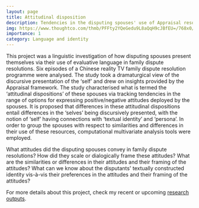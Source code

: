 ```yaml
---
layout: page
title: Attitudinal disposition
description: Tendencies in the disputing spouses' use of Appraisal resources in family dispute resolutions
img: https://www.thoughtco.com/thmb/PFFty2YQeGedu9L8aQqH9cJBfEU=/768x0/filters:no_upscale():max_bytes(150000):strip_icc():format(webp)/Getty_conversation_analysis-SzpurB0153c-56d315e75f9b5879cc8a4bf4.jpg
importance: 1
category: Language and identity
---
```


This project was a linguistic investigation of how disputing spouses present themselves via their use of evaluative language in family dispute resolutions. Six episodes of a Chinese reality TV family dispute resolution programme were analysed. The study took a dramaturgical view of the discursive presentation of the ‘self’ and drew on insights provided by the Appraisal framework. The study characterised what is termed the ‘attitudinal dispositions’ of these spouses via tracking tendencies in the range of options for expressing positive/negative attitudes deployed by the spouses. It is proposed that differences in these attitudinal dispositions entail differences in the ‘selves’ being discursively presented, with the notion of ‘self’ having connections with ‘textual identity’ and ‘persona’. In order to group the spouses with respect to similarities and differences in their use of these resources, computational multivariate analysis tools were employed.


<div class="row">
    <div class="col-sm mt-3 mt-md-0">
        <img class="img-fluid rounded z-depth-1" src="{{ '/assets/img/1.jpg' | relative_url }}" alt="" title="example image"/>
    </div>
    <div class="col-sm mt-3 mt-md-0">
        <img class="img-fluid rounded z-depth-1" src="{{ '/assets/img/3.jpg' | relative_url }}" alt="" title="example image"/>
    </div>
</div>
<div class="caption">
    What attitudes did the disputing spouses convey in family dispute resolutions? How did they scale or dialogically frame these attitudes?
    What are the similarities or differences in their attitudes and their framing of the attitudes? What can we know about the disputants' textually constructed identity vis-à-vis their preferences in the attitudes and their framing of the attitudes?
</div>

For more details about this project, check my recent or upcoming [research outputs](/research/).
